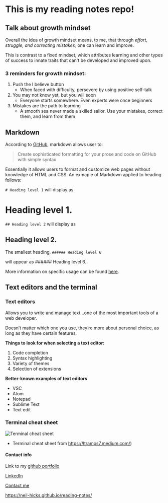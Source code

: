 # This is my reading notes repo!

## Talk about growth mindset

Overall the idea of growth mindset means, to me, 
that through _effort, struggle, and correcting mistakes,_ 
one can learn and improve.

This is contrast to a fixed mindset, which attributes
learning and other types of success to innate traits
that can't be developed and improved upon.

### 3 reminders for growth mindset:

  1. Push the I believe button
     - When faced with difficulty, persevere by using positive self-talk
  2. You may not know yet, but you will soon
     - Everyone starts somewhere.  Even experts were once beginners
  3. Mistakes are the path to learning
     - A smooth sea never made a skilled sailor.  Use your mistakes, 
    correct them, and learn from them


## Markdown

According to [GitHub](https://docs.github.com/en/get-started/writing-on-github/getting-started-with-writing-and-formatting-on-github/basic-writing-and-formatting-syntax), markdown allows user to: 

> Create sophisticated formatting for your prose and code on GitHub with simple syntax 


Essentially it allows users to format and customize web pages without knowledge of HTML and CSS. An exmaple of Markdown applied to heading follows:

```# Heading level 1``` will display as 

# Heading level 1.

```## Heading level 2``` will display as 

## Heading level 2.  

The smallest heading, ```###### Heading level 6``` 

will appear as ###### Heading level 6.

More information on specific usage can be found [here](https://docs.github.com/en/get-started/writing-on-github/getting-started-with-writing-and-formatting-on-github/basic-writing-and-formatting-syntax).



## Text editors and the terminal

### Text editors

Allows you to write and manage text…one of the most important tools of a web developer.

Doesn’t matter which one you use, they’re more about personal choice, as long as they have 
certain features.

**Things to look for when selecting a text editor:**
  1. Code completion
  2. Syntax highlighting
  3. Variety of themes
  4. Selection of extensions

**Better-known examples of text editors**
  - VSC
  - Atom
  - Notepad
  - Sublime Text 
  - Text edit


### Terminal cheat sheet

![Terminal cheat sheet](https://miro.medium.com/max/1400/1*CZ_83PbU9syxWpJw5k8CQQ.png) 

- Terminal cheat sheet from https://ltramos7.medium.com/)



#### Contact info

Link to my [github portfolio](https://github.com/neil-hicks)

[LinkedIn](https://www.linkedin.com/in/neilhicks)

[Contact me](mailto:patrick.n.hicks@gmail.com)

https://neil-hicks.github.io/reading-notes/



